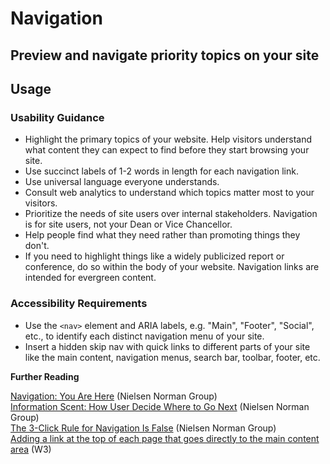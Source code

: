 # **Navigation**

## Preview and navigate priority topics on your site

## **Usage**

### **Usability Guidance**

* Highlight the primary topics of your website. Help visitors understand what content they can expect to find before they start browsing your site.
* Use succinct labels of 1-2 words in length for each navigation link.
* Use universal language everyone understands.
* Consult web analytics to understand which topics matter most to your visitors.
* Prioritize the needs of site users over internal stakeholders. Navigation is for site users, not your Dean or Vice Chancellor.
* Help people find what they need rather than promoting things they don't.
* If you need to highlight things like a widely publicized report or conference, do so within the body of your website. Navigation links are intended for evergreen content.

### **Accessibility Requirements**

* Use the `<nav>` element and ARIA labels, e.g. "Main", "Footer", "Social", etc., to identify each distinct navigation menu of your site.
* Insert a hidden skip nav with quick links to different parts of your site like the main content, navigation menus, search bar, toolbar, footer, etc.

**Further Reading**

[Navigation: You Are Here](https://www.nngroup.com/articles/navigation-you-are-here/) (Nielsen Norman Group)<br>
[Information Scent: How User Decide Where to Go Next](https://www.nngroup.com/articles/information-scent/) (Nielsen Norman Group)<br>
[The 3-Click Rule for Navigation Is False](https://www.nngroup.com/articles/3-click-rule/) (Nielsen Norman Group)<br>
[Adding a link at the top of each page that goes directly to the main content area](https://www.w3.org/TR/WCAG20-TECHS/G1.html) (W3)
